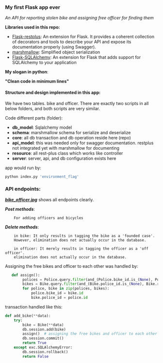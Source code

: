 ### My first Flask app ever

*An API for reporting stolen bike and assigning free officer for finding them*

**Libraries used in this repo:**
 * [Flask-restplus](https://flask-restplus.readthedocs.io/en/stable/): An extension for Flask. It provides a coherent collection of decorators and tools to describe your API and expose its documentation properly (using Swagger).
 * [marshmallow](https://marshmallow.readthedocs.io/en/stable/): Simplified object serialization
 * [Flask-SQLAlchemy](https://flask-sqlalchemy.palletsprojects.com/en/2.x/): An extension for Flask that adds support for SQLAlchemy to your application
 
**My slogan in python**:

**"Clean code in minimum lines"**
 
 #### Structure and design implemented in this app: 
 
We have two tables. bike and officer.
There are exactly two scripts in all below folders, and both scripts are very similar.

Code different parts (folder):
* **db_model**: Sqlalchemy model
* **schema**: marshmallow schema for serialize and deserialize
* **core**: all db transaction and db operation reside here (repo) 
* **api_model**: this was needed only for swagger documentation. restplus not integrated yet with marshmallow for documenting
* **resource**: all rest-plus class which works like controller
* **server**: server, api, and db configuration exists here

app would run by:
```python
python index.py 'environment_flag'
```


### API endpoints:
***[bike_officer.jpg](https://pasteboard.co/IY2YkAC.png)*** shows all endpoints clearly.

***Post methods***:

        For adding officers and bicycles

***Delete methods***: 

        in bike: It only results in tagging the bike as a 'founded case'.
        However, elimination does not actually occur in the database.

        in officer: It merely results in tagging the officer as a 'off officer'.
        elimination does not actually occur in the database.
      


Assigning the free bikes and officer to each other was handled by:
    
```python
   def assign():
        polices = Police.query.filter(and_(Police.bike_id.is_(None), Police.off.is_(False)))
        bikes = Bike.query.filter(and_(Bike.police_id.is_(None), Bike.resolved.is_(False)))
        for police, bike in zip(polices, bikes):
            police.bike_id = bike.id
            bike.police_id = police.id
```
 
transaction handled like this:
```python
def add_bike(**data):
    try:
        bike = Bike(**data)
        db.session.add(bike)
        assign()  # assigning the free bikes and officer to each other
        db.session.commit()
        return True
    except exc.SQLAlchemyError:
        db.session.rollback()
        return False
```
 

 
